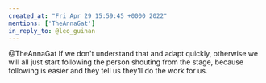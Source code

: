 ```yaml
---
created_at: "Fri Apr 29 15:59:45 +0000 2022"
mentions: ['TheAnnaGat']
in_reply_to: @leo_guinan
---
```


@TheAnnaGat If we don't understand that and adapt quickly,  otherwise we will all just start following the person shouting from the stage, because following is easier and they tell us they'll do the work for us.